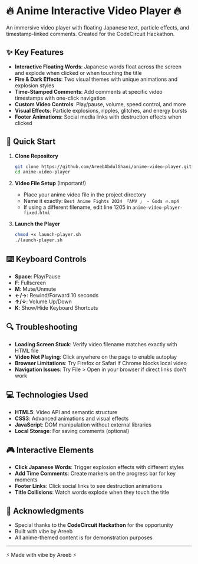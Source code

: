 # 🔥 Anime Interactive Video Player 🔥

An immersive video player with floating Japanese text, particle effects, and timestamp-linked comments. Created for the CodeCircuit Hackathon.

## ✨ Key Features

- **Interactive Floating Words**: Japanese words float across the screen and explode when clicked or when touching the title
- **Fire & Dark Effects**: Two visual themes with unique animations and explosion styles
- **Time-Stamped Comments**: Add comments at specific video timestamps with one-click navigation
- **Custom Video Controls**: Play/pause, volume, speed control, and more
- **Visual Effects**: Particle explosions, ripples, glitches, and energy bursts
- **Footer Animations**: Social media links with destruction effects when clicked

## 🚀 Quick Start

1. **Clone Repository**
   ```bash
   git clone https://github.com/AreebAbdulGhani/anime-video-player.git
   cd anime-video-player
   ```

2. **Video File Setup** (Important!)
   - Place your anime video file in the project directory
   - Name it exactly: `Best Anime Fights 2024 「AMV 」 - Gods 🔥.mp4` 
   - If using a different filename, edit line 1205 in `anime-video-player-fixed.html`

3. **Launch the Player**
   ```bash
   chmod +x launch-player.sh
   ./launch-player.sh
   ```

## ⌨️ Keyboard Controls

- **Space**: Play/Pause
- **F**: Fullscreen
- **M**: Mute/Unmute
- **←/→**: Rewind/Forward 10 seconds
- **↑/↓**: Volume Up/Down
- **K**: Show/Hide Keyboard Shortcuts

## 🔍 Troubleshooting

- **Loading Screen Stuck**: Verify video filename matches exactly with HTML file
- **Video Not Playing**: Click anywhere on the page to enable autoplay
- **Browser Limitations**: Try Firefox or Safari if Chrome blocks local video
- **Navigation Issues**: Try File > Open in your browser if direct links don't work

## 💻 Technologies Used

- **HTML5**: Video API and semantic structure
- **CSS3**: Advanced animations and visual effects
- **JavaScript**: DOM manipulation without external libraries
- **Local Storage**: For saving comments (optional)

## 🎮 Interactive Elements

- **Click Japanese Words**: Trigger explosion effects with different styles
- **Add Time Comments**: Create markers on the progress bar for key moments
- **Footer Links**: Click social links to see destruction animations
- **Title Collisions**: Watch words explode when they touch the title

## 🙏 Acknowledgments

- Special thanks to the **CodeCircuit Hackathon** for the opportunity
- Built with vibe by Areeb
- All anime-themed content is for demonstration purposes

---

⚡ Made with vibe by Areeb ⚡
